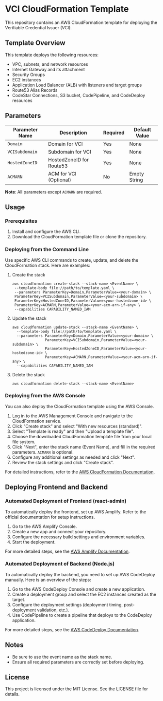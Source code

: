 # VCI CloudFormation Template

This repository contains an AWS CloudFormation template for deploying the Verifiable Credential Issuer (VCI).

## Template Overview

This template deploys the following resources:

- VPC, subnets, and network resources
- Internet Gateway and its attachment
- Security Groups
- EC2 instances
- Application Load Balancer (ALB) with listeners and target groups
- Route53 Alias Records
- CodeStar Connections, S3 bucket, CodePipeline, and CodeDeploy resources

## Parameters

| Parameter Name | Description              | Required | Default Value |
|----------------|--------------------------|----------|---------------|
| `Domain`       | Domain for VCI           | Yes      | None          |
| `VCISubdomain` | Subdomain for VCI        | Yes      | None          |
| `HostedZoneID` | HostedZoneID for Route53 | Yes      | None          |
| `ACMARN`       | ACM for VCI (Optional)   | No       | Empty String  |

**Note**: All parameters except `ACMARN` are required.

## Usage

### Prerequisites

1. Install and configure the AWS CLI.
2. Download the CloudFormation template file or clone the repository.

### Deploying from the Command Line

Use specific AWS CLI commands to create, update, and delete the CloudFormation stack. Here are examples:

1. Create the stack
    ```shell
   aws cloudformation create-stack --stack-name <EventName> \
     --template-body file://path/to/template.yaml \
     --parameters ParameterKey=Domain,ParameterValue=<your-domain> \
     ParameterKey=VCISubdomain,ParameterValue=<your-subdomain> \
     ParameterKey=HostedZoneID,ParameterValue=<your-hostedzone-id> \
     ParameterKey=ACMARN,ParameterValue=<your-acm-arn-if-any> \
     --capabilities CAPABILITY_NAMED_IAM
    ```
2. Update the stack
    ```shell
    aws cloudformation update-stack --stack-name <EventName> \
      --template-body file://path/to/template.yaml \
      --parameters ParameterKey=Domain,ParameterValue=<your-domain> \
                   ParameterKey=VCISubdomain,ParameterValue=<your-subdomain> \
                   ParameterKey=HostedZoneID,ParameterValue=<your-hostedzone-id> \
                   ParameterKey=ACMARN,ParameterValue=<your-acm-arn-if-any> \
      --capabilities CAPABILITY_NAMED_IAM
    ```
3. Delete the stack
    ```shell
    aws cloudformation delete-stack --stack-name <EventName>
    ```
   
### Deploying from the AWS Console

You can also deploy the CloudFormation template using the AWS Console.

1. Log in to the AWS Management Console and navigate to the CloudFormation service.
2. Click "Create stack" and select "With new resources (standard)".
3. Select "Template is ready" and then "Upload a template file".
4. Choose the downloaded CloudFormation template file from your local file system.
5. Click "Next", enter the stack name (Event Name), and fill in the required parameters. `ACMARN` is optional.
6. Configure any additional settings as needed and click "Next".
7. Review the stack settings and click "Create stack".

For detailed instructions, refer to the [AWS CloudFormation Documentation](https://docs.aws.amazon.com/AWSCloudFormation/latest/UserGuide/cfn-console-create-stack.html).

## Deploying Frontend and Backend

### Automated Deployment of Frontend (react-admin)

To automatically deploy the frontend, set up AWS Amplify. Refer to the official documentation for setup instructions.

1. Go to the AWS Amplify Console.
2. Create a new app and connect your repository.
3. Configure the necessary build settings and environment variables.
4. Start the deployment.

For more detailed steps, see the [AWS Amplify Documentation](https://docs.aws.amazon.com/amplify/).

### Automated Deployment of Backend (Node.js)

To automatically deploy the backend, you need to set up AWS CodeDeploy manually. Here is an overview of the steps:

1. Go to the AWS CodeDeploy Console and create a new application.
2. Create a deployment group and select the EC2 instances created as the target.
3. Configure the deployment settings (deployment timing, post-deployment validation, etc.).
4. Use CodePipeline to create a pipeline that deploys to the CodeDeploy application.

For more detailed steps, see the [AWS CodeDeploy Documentation](https://docs.aws.amazon.com/codedeploy/).

## Notes

- Be sure to use the event name as the stack name.
- Ensure all required parameters are correctly set before deploying.

## License

This project is licensed under the MIT License. See the LICENSE file for details.

